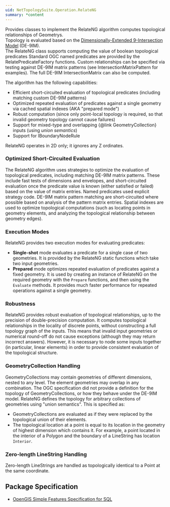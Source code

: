 ```yaml
---
uid: NetTopologySuite.Operation.RelateNG
summary: *content
---
```

Provides classes to implement the RelateNG algorithm
computes topological relationships of <xref href="NetTopologySuite.Geometries.Geometry">Geometry</xref>s.   
Topology is evaluated based on the 
<a href="https://en.wikipedia.org/wiki/DE-9IM">Dimensionally-Extended 9-Intersection Model</a> (DE-9IM).  
The <xref href="NetTopologySuite.Operation.RelateNG.RelateNG">RelateNG</xref> class supports computing the value of boolean topological predicates
Standard OGC named predicates are provided by the <xref href="NetTopologySuite.Operation.RelateNG.RelatePredicateFactory">RelatePredicateFactory</xref> functions. 
Custom relationships can be specified via testing against DE-9IM matrix patterns
(see <xref href="NetTopologySuite.Operation.RelateNG.IntersectionMatrixPattern">IntersectionMatrixPattern</xref> for examples).
The full DE-9IM <xref href="NetTopologySuite.Operation.RelateNG.IntersectionMatrix">IntersectionMatrix</xref> can also be computed.

The algorithm has the following capabilities:
* Efficient short-circuited evaluation of topological predicates
  (including matching custom DE-9IM patterns)
* Optimized repeated evaluation of predicates against a single geometry 
  via cached spatial indexes (AKA "prepared mode")
* Robust computation (since only point-local topology is required,
  so that invalid geometry topology cannot cause failures)
* Support for mixed-type and overlapping {@link GeometryCollection} inputs
  (using _union semantics_)
* Support for <xref href="NetTopologySuite.Algorithm.IBoundaryNodeRule">IBoundaryNodeRule</xref>

RelateNG operates in 2D only; it ignores any Z ordinates.

### Optimized Short-Circuited Evaluation
The RelateNG algorithm uses strategies to optimize the evaluation of
topological predicates, including matching DE-9IM matrix patterns.
These include fast tests of dimensions and envelopes, and short-circuited evaluation 
once the predicate value is known
(either satisfied or failed) based on the value of matrix entries.
Named predicates used explicit strategy code.
DE-9IM matrix pattern matching are short-circuited where possible 
based on analysis of the pattern matrix entries.
Spatial indexes are used to optimize topological computations
(such as locating points in geometry elements, 
and analyzing the topological relationship between geometry edges). 

### Execution Modes
RelateNG provides two execution modes for evaluating predicates:
* **Single-shot** mode evaluates a predicate for a single case of two geometries.
  It is provided by the <xref href="NetTopologySuite.Operation.RelateNG.RelateNG">RelateNG</xref> static functions which take two input geometries.
* **Prepared** mode optimizes repeated evaluation of predicates 
  against a fixed geometry. 
  It is used by creating an instance of <xref href="NetTopologySuite.Operation.RelateNG.RelateNG">RelateNG</xref> 
  on the required geometry with the `Prepare` functions, 
  and then using the `Evaluate` methods.
  It provides much faster performance for repeated operations against a single geometry.

### Robustness
RelateNG provides robust evaluation of topological relationships,
up to the precision of double-precision computation.
It computes topological relationships in the locality of discrete points, 
without constructing a full topology graph of the inputs.
This means that invalid input geometries or numerical round-off do not cause exceptions
(although they may return incorrect answers).
However, it is necessary to node some inputs together (in particular, linear elements)
in order to provide consistent evaluation of the topological structure.

### GeometryCollection Handling
<xref href="NetTopologySuite.Geometries.GeometryCollection">GeometryCollection</xref>s may contain geometries of different dimensions, nested to any level.
The element geometries may overlap in any combination.
The OGC specification did not provide a definition for the topology
of GeometryCollections, or how they behave under the DE-9IM model.
RelateNG defines the topology for arbitrary collections of geometries
using "union semantics".
This is specified as:
* GeometryCollections are evaluated as if they were replaced by the topological union
  of their elements.
* The topological location at a point is equal to its location in the geometry of highest
  dimension which contains it.  For example, a point located in the interior of a Polygon
  and the boundary of a LineString has location `Interior`.

### Zero-length LineString Handling
Zero-length LineStrings are handled as topologically identical to a Point at the same coordinate. 
 
## Package Specification
* <a href="http://www.opengis.org/techno/specs.htm">OpenGIS Simple Features Specification for SQL</a>
